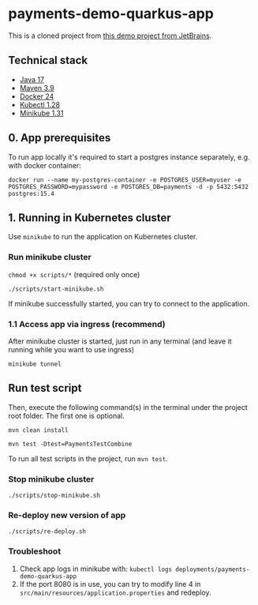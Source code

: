 # payments-demo-quarkus-app
This is a cloned project from [this demo project from JetBrains](https://github.com/alexandrchumakin/payments-demo-quarkus-app). 
## Technical stack

- [Java 17](https://docs.oracle.com/en/java/javase/17/install/overview-jdk-installation.html)
- [Maven 3.9](https://maven.apache.org/install.html)
- [Docker 24](https://docs.docker.com/desktop/)
- [Kubectl 1.28](https://docs.aws.amazon.com/eks/latest/userguide/install-kubectl.html)
- [Minikube 1.31](https://minikube.sigs.k8s.io/docs/start/)

## 0. App prerequisites
To run app locally it's required to start a postgres instance separately, e.g. with docker container:
```shell
docker run --name my-postgres-container -e POSTGRES_USER=myuser -e POSTGRES_PASSWORD=mypassword -e POSTGRES_DB=payments -d -p 5432:5432 postgres:15.4
```

## 1. Running in Kubernetes cluster
Use `minikube` to run the application on Kubernetes cluster.
### Run minikube cluster
`chmod +x scripts/*` (required only once)

```shell
./scripts/start-minikube.sh
```
If minikube successfully started, you can try to connect to the application.

### 1.1 Access app via ingress (recommend)
After minikube cluster is started, just run in any terminal (and leave it running while you want to use ingress)
```shell
minikube tunnel 
```

## Run test script
Then, execute the following command(s) in the terminal under the project root folder.
The first one is optional.

```shell
mvn clean install

mvn test -Dtest=PaymentsTestCombine
```
To run all test scripts in the project, run `mvn test`.

### Stop minikube cluster
```shell
./scripts/stop-minikube.sh
```

### Re-deploy new version of app
```shell
./scripts/re-deploy.sh
```

### Troubleshoot

1. Check app logs in minikube with: `kubectl logs deployments/payments-demo-quarkus-app`
2. If the port 8080 is in use, you can try to modify line 4 in `src/main/resources/application.properties` and redeploy.

